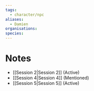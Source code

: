 ```yaml
---
tags:
  - character/npc
aliases:
  - Damien
organisations: 
species:
---
```

# Notes


- [[Session 2|Session 2]] (Active)
- [[Session 4|Session 4]] (Mentioned)
- [[Session 5|Session 5]] (Active)
